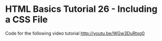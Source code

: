 HTML Basics Tutorial 26 - Including a CSS File
==============================================

Code for the following video tutorial http://youtu.be/WGw3DuRtxg0
